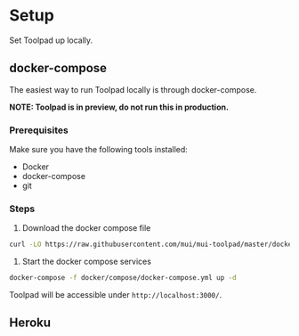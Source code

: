 # Setup

<p class="description">Set Toolpad up locally.</p>

## docker-compose

The easiest way to run Toolpad locally is through docker-compose.

**NOTE: Toolpad is in preview, do not run this in production.**

### Prerequisites

Make sure you have the following tools installed:

- Docker
- docker-compose
- git

### Steps

1.  Download the docker compose file

```sh
curl -LO https://raw.githubusercontent.com/mui/mui-toolpad/master/docker/compose/docker-compose.yml
```

1. Start the docker compose services

```sh
docker-compose -f docker/compose/docker-compose.yml up -d
```

Toolpad will be accessible under `http://localhost:3000/`.

## Heroku

<!-- TODO -->
